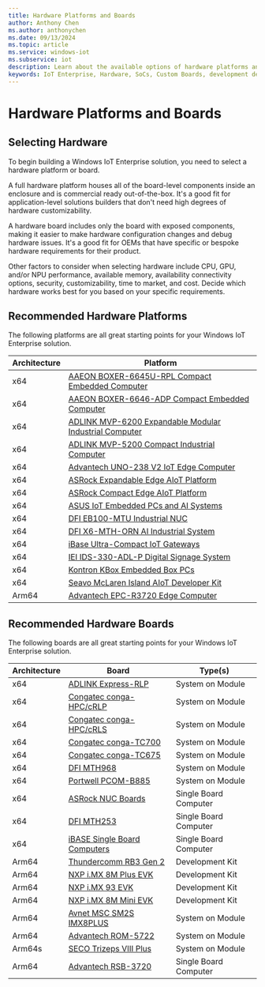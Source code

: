 ```yaml
---
title: Hardware Platforms and Boards
author: Anthony Chen
ms.author: anthonychen
ms.date: 09/13/2024
ms.topic: article
ms.service: windows-iot
ms.subservice: iot
description: Learn about the available options of hardware platforms and boards for building Windows IoT devices
keywords: IoT Enterprise, Hardware, SoCs, Custom Boards, development devices, boards, SOC, SOM, system on chips, Windows IoT
---
```


# Hardware Platforms and Boards

## Selecting Hardware

To begin building a Windows IoT Enterprise solution, you need to select a hardware platform or board.

A full hardware platform houses all of the board-level components inside an enclosure and is commercial ready out-of-the-box. It's a good fit for application-level solutions builders that don't need high degrees of hardware customizability. 

A hardware board includes only the board with exposed components, making it easier to make hardware configuration changes and debug hardware issues. It's a good fit for OEMs that have specific or bespoke hardware requirements for their product. 

Other factors to consider when selecting hardware include CPU, GPU, and/or NPU performance, available memory, availability connectivity options, security, customizability, time to market, and cost. Decide which hardware works best for you based on your specific requirements.

## Recommended Hardware Platforms

The following platforms are all great starting points for your Windows IoT Enterprise solution.

| Architecture | Platform |
|-|--------------|
|x64|[AAEON BOXER-6645U-RPL Compact Embedded Computer](https://www.aaeon.com/en/p/compact-fanless-box-6645u-rpl)|
|x64|[AAEON BOXER-6646-ADP Compact Embedded Computer](https://www.aaeon.com/en/p/compact-fanless-box-pc-solutions-boxer-6646-adp)|
|x64|[ADLINK MVP-6200 Expandable Modular Industrial Computer](https://www.adlinktech.com/Products/Industrial_PCs_Fanless_Embedded_PCs/ExpandableFanlessEmbeddedComputers/MVP-6200_Series?lang=en)|
|x64|[ADLINK MVP-5200 Compact Industrial Computer](https://www.adlinktech.com/Products/Industrial_PCs_Fanless_Embedded_PCs/IntegratedFanlessEmbeddedComputers/MVP-5200_Series?lang=en)|
|x64|[Advantech UNO-238 V2 IoT Edge Computer](https://www.advantech.com/en-us/products/9a0cc561-8fc2-4e22-969c-9df90a3952b5/uno-238-v2/mod_77575fa5-5252-41a8-9f0d-5ef789890faf)|
|x64|[ASRock Expandable Edge AIoT Platform](https://www.asrockind.com/en-gb/expandable-edge-aiot-platform)|
|x64|[ASRock Compact Edge AIoT Platform](https://www.asrockind.com/en-gb/compact-edge-aiot-platform)|
|x64|[ASUS IoT Embedded PCs and AI Systems](https://iot.asus.com/embedded-computers-edge-ai-systems/all-series/filter?Series=Fanless-Embedded-Computers,Embedded-Computers&Spec=86)|
|x64|[DFI EB100-MTU Industrial NUC](https://www.dfi.com/product/index/1681)|
|x64|[DFI X6-MTH-ORN AI Industrial System](https://www.dfi.com/product/index/1673)|
|x64|[iBase Ultra-Compact IoT Gateways](https://www.ibase.com.tw/en/product/category/Intelligent_System/Edge_Computing_Wide_Temperature_System)|
|x64|[IEI IDS-330-ADL-P Digital Signage System](https://www.ieiworld.com/en/product/model.php?II=942)|
|x64|[Kontron KBox Embedded Box PCs](https://www.kontron.com/en/products/energy/embedded-box-pc/c139294)|
|x64|[Seavo McLaren Island AIoT Developer Kit](https://www.seavo.com/en/products/products-info_itemid_561.html)|
|Arm64|[Advantech EPC-R3720 Edge Computer](https://www.advantech.com/en/products/880a61e5-3fed-41f3-bf53-8be2410c0f19/epc-r3720/mod_fde326be-b36e-4044-ba9a-28c4c49a25c6)|

## Recommended Hardware Boards

The following boards are all great starting points for your Windows IoT Enterprise solution.

| Architecture | Board | Type(s) |
|-|--------------|-----|
|x64|[ADLINK Express-RLP](https://www.adlinktech.com/Products/Computer_on_Modules/COMExpressType6/Express-RLP?lang=en)|System on Module|
|x64|[Congatec conga-HPC/cRLP](https://www.congatec.com/en/products/com-hpc/conga-hpccrlp/)|System on Module|
|x64|[Congatec conga-HPC/cRLS](https://www.congatec.com/en/products/com-hpc/conga-hpccrls/)|System on Module|
|x64|[Congatec conga-TC700](https://www.congatec.com/en/products/com-express-type-6/conga-tc700/)|System on Module|
|x64|[Congatec conga-TC675](https://www.congatec.com/en/products/com-express-type-6/conga-tc675/)|System on Module|
|x64|[DFI MTH968](https://www.dfi.com/product/index/1652)|System on Module|
|x64|[Portwell PCOM-B885](https://portwell.com/products/detail.php?CUSTCHAR1=PCOM-B885)|System on Module| 
|x64|[ASRock NUC Boards](https://www.asrockind.com/en-gb/nuc)|Single Board Computer|
|x64|[DFI MTH253](https://www.dfi.com/product/index/1679)|Single Board Computer|
|x64|[iBASE Single Board Computers](https://www.ibase.com.tw/en/product/category/Embedded_Computing/Single_Board_Computer/x86_based_3_5_Single_Board_Computer)|Single Board Computer|
|Arm64|[Thundercomm RB3 Gen 2](https://www.thundercomm.com/product/qualcomm-rb3-gen-2/)|Development Kit|
|Arm64|[NXP i.MX 8M Plus EVK](https://www.nxp.com/design/development-boards/i-mx-evaluation-and-development-boards/evaluation-kit-for-the-i-mx-8m-plus-applications-processor:8MPLUSLPD4-EVK)|Development Kit|
|Arm64|[NXP i.MX 93 EVK](https://www.nxp.com/products/processors-and-microcontrollers/arm-processors/i-mx-applications-processors/i-mx-9-processors/i-mx-93-applications-processor-family-arm-cortex-a55-ml-acceleration-power-efficient-mpu:i.MX93)|Development Kit|
|Arm64|[NXP i.MX 8M Mini EVK](https://www.nxp.com/design/development-boards/i-mx-evaluation-and-development-boards/evaluation-kit-for-the-i-mx-8m-mini-applications-processor:8MMINILPD4-EVK)|Development Kit|
|Arm64|[Avnet MSC SM2S IMX8PLUS](https://embedded.avnet.com/product/msc-sm2s-imx8plus/)|System on Module|
|Arm64|[Advantech ROM-5722](https://www.advantech.com/en/products/computer-on-module/rom-5722/mod_11aa0c77-868e-4014-8151-ac7a7a1c5c1b)|System on Module|
|Arm64s|[SECO Trizeps VIII Plus](https://edge.seco.com/usa/trizeps-viii-plus.html)|System on Module|
|Arm64|[Advantech RSB-3720](https://www.advantech.com/en/products/single_board_computer/rsb-3720/mod_d2f1b0bc-650b-449a-8ef7-b65ce4f69949)|Single Board Computer|
